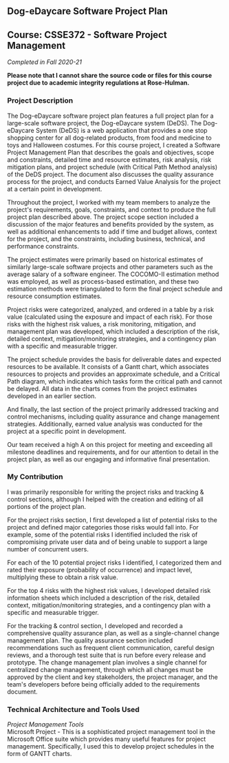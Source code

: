 ## Dog-eDaycare Software Project Plan
## Course: CSSE372 - Software Project Management
*Completed in Fall 2020-21*

**Please note that I cannot share the source code or files for this course project due to academic integrity regulations at Rose-Hulman.**

### Project Description
The Dog-eDaycare software project plan features a full project plan for a large-scale software project, the Dog-eDaycare system (DeDS). The Dog-eDaycare System (DeDS) is a web application that provides a one stop shopping center for all dog-related products, from food and medicine to toys and Halloween costumes. For this course project, I created a Software Project Management Plan that describes the goals and objectives, scope and constraints, detailed time and resource estimates, risk analysis, risk mitigation plans, and project schedule (with Critical Path Method analysis) of the DeDS project. The document also discusses the quality assurance process for the project, and conducts Earned Value Analysis for the project at a certain point in development. 

Throughout the project, I worked with my team members to analyze the project's requirements, goals, constraints, and context to produce the full project plan described above. The project scope section included a discussion of the major features and benefits provided by the system, as well as additional enhancements to add if time and budget allows, context for the project, and the constraints, including business, technical, and performance constraints. 

The project estimates were primarily based on historical estimates of similarly large-scale software projects and other parameters such as the average salary of a software engineer. The COCOMO-II estimation method was employed, as well as process-based estimation, and these two estimation methods were triangulated to form the final project schedule and resource consumption estimates. 

Project risks were categorized, analyzed, and ordered in a table by a risk value (calculated using the exposure and impact of each risk). For those risks with the highest risk values, a risk monitoring, mitigation, and management plan was developed, which included a description of the risk, detailed context, mitigation/monitoring strategies, and a contingency plan with a specific and measurable trigger. 

The project schedule provides the basis for deliverable dates and expected resources to be available. It consists of a Gantt chart, which associates resources to projects and provides an approximate schedule, and a Critical Path diagram, which indicates which tasks form the critical path and cannot be delayed. All data in the charts comes from the project estimates developed in an earlier section. 

And finally, the last section of the project primarily addressed tracking and control mechanisms, including quality assurance and change management strategies. Additionally, earned value analysis was conducted for the project at a specific point in development. 

Our team received a high A on this project for meeting and exceeding all milestone deadlines and requirements, and for our attention to detail in the project plan, as well as our engaging and informative final presentation.

### My Contribution
I was primarily responsible for writing the project risks and tracking & control sections, although I helped with the creation and editing of all portions of the project plan. 

For the project risks section, I first developed a list of potential risks to the project and defined major categories those risks would fall into. For example, some of the potential risks I identified included the risk of compromising private user data and of being unable to support a large number of concurrent users. 

For each of the 10 potential project risks I identified, I categorized them and rated their exposure (probability of occurrence) and impact level, multiplying these to obtain a risk value. 

For the top 4 risks with the highest risk values, I developed detailed risk information sheets which included a description of the risk, detailed context, mitigation/monitoring strategies, and a contingency plan with a specific and measurable trigger. 

For the tracking & control section, I developed and recorded a comprehensive quality assurance plan, as well as a single-channel change management plan. The quality assurance section included recommendations such as frequent client communication, careful design reviews, and a thorough test suite that is run before every release and prototype. The change management plan involves a single channel for centralized change management, through which all changes must be approved by the client and key stakeholders, the project manager, and the team's developers before being officially added to the requirements document. 

### Technical Architecture and Tools Used
*Project Management Tools* <br>
Microsoft Project - This is a sophisticated project management tool in the Microsoft Office suite which provides many useful features for project management. Specifically, I used this to develop project schedules in the form of GANTT charts. 
